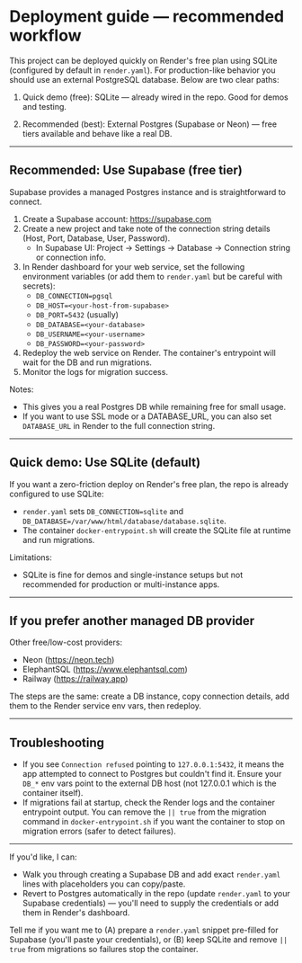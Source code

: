 # Deployment guide — recommended workflow

This project can be deployed quickly on Render's free plan using SQLite (configured by default in `render.yaml`). For production-like behavior you should use an external PostgreSQL database. Below are two clear paths:

1) Quick demo (free): SQLite — already wired in the repo. Good for demos and testing.

2) Recommended (best): External Postgres (Supabase or Neon) — free tiers available and behave like a real DB.

---

## Recommended: Use Supabase (free tier)

Supabase provides a managed Postgres instance and is straightforward to connect.

1. Create a Supabase account: https://supabase.com
2. Create a new project and take note of the connection string details (Host, Port, Database, User, Password).
   - In Supabase UI: Project -> Settings -> Database -> Connection string or connection info.
3. In Render dashboard for your web service, set the following environment variables (or add them to `render.yaml` but be careful with secrets):
   - `DB_CONNECTION=pgsql`
   - `DB_HOST=<your-host-from-supabase>`
   - `DB_PORT=5432` (usually)
   - `DB_DATABASE=<your-database>`
   - `DB_USERNAME=<your-username>`
   - `DB_PASSWORD=<your-password>`
4. Redeploy the web service on Render. The container's entrypoint will wait for the DB and run migrations.
5. Monitor the logs for migration success.

Notes:
- This gives you a real Postgres DB while remaining free for small usage.
- If you want to use SSL mode or a DATABASE_URL, you can also set `DATABASE_URL` in Render to the full connection string.

---

## Quick demo: Use SQLite (default)

If you want a zero-friction deploy on Render's free plan, the repo is already configured to use SQLite:

- `render.yaml` sets `DB_CONNECTION=sqlite` and `DB_DATABASE=/var/www/html/database/database.sqlite`.
- The container `docker-entrypoint.sh` will create the SQLite file at runtime and run migrations.

Limitations:
- SQLite is fine for demos and single-instance setups but not recommended for production or multi-instance apps.

---

## If you prefer another managed DB provider

Other free/low-cost providers:
- Neon (https://neon.tech)
- ElephantSQL (https://www.elephantsql.com)
- Railway (https://railway.app)

The steps are the same: create a DB instance, copy connection details, add them to the Render service env vars, then redeploy.

---

## Troubleshooting

- If you see `Connection refused` pointing to `127.0.0.1:5432`, it means the app attempted to connect to Postgres but couldn't find it. Ensure your `DB_*` env vars point to the external DB host (not 127.0.0.1 which is the container itself).
- If migrations fail at startup, check the Render logs and the container entrypoint output. You can remove the `|| true` from the migration command in `docker-entrypoint.sh` if you want the container to stop on migration errors (safer to detect failures).

---

If you'd like, I can:
- Walk you through creating a Supabase DB and add exact `render.yaml` lines with placeholders you can copy/paste.
- Revert to Postgres automatically in the repo (update `render.yaml` to your Supabase credentials) — you'll need to supply the credentials or add them in Render's dashboard.

Tell me if you want me to (A) prepare a `render.yaml` snippet pre-filled for Supabase (you'll paste your credentials), or (B) keep SQLite and remove `|| true` from migrations so failures stop the container.
